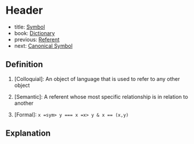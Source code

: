 # Header
- title: [Symbol](symbol.md)
- book: [Dictionary](.dictionary.md)
- previous: [Referent](referent.md)
- next: [Canonical Symbol](canonical-symbol.md)

## Definition

1. [Colloquial]: An object of language that is used to refer to any other object 

2. [Semantic]: A referent whose most specific relationship is in relation to another

3. [Formal]: `x =sym> y === x =x> y & x == (x,y)`

## Explanation

